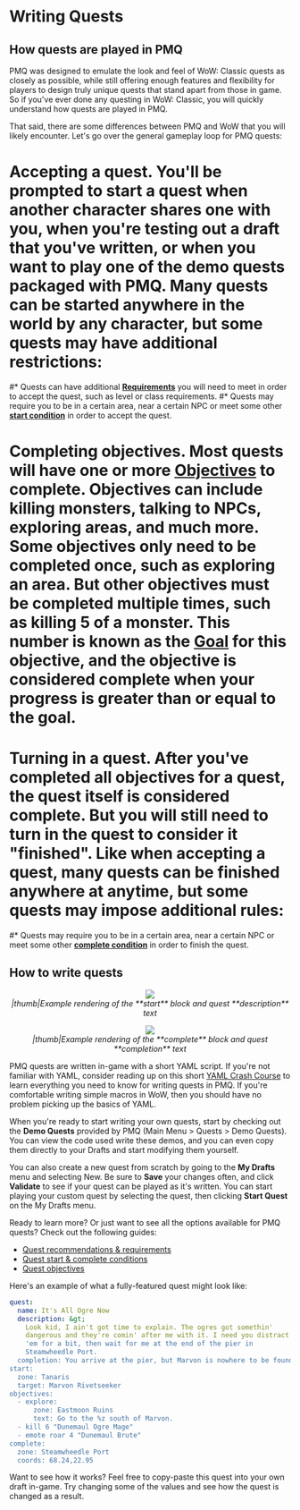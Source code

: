 # Writing Quests

## How quests are played in PMQ

PMQ was designed to emulate the look and feel of WoW: Classic quests as closely as possible, while still offering enough features and flexibility for players to design truly unique quests that stand apart from those in game. So if you've ever done any questing in WoW: Classic, you will quickly understand how quests are played in PMQ.

That said, there are some differences between PMQ and WoW that you will likely encounter. Let's go over the general gameplay loop for PMQ quests:

# **Accepting a quest.** You'll be prompted to start a quest when another character shares one with you, when you're testing out a draft that you've written, or when you want to play one of the demo quests packaged with PMQ. Many quests can be started anywhere in the world by any character, but some quests may have additional restrictions:
#* Quests can have additional **[Requirements](../requirements.md)** you will need to meet in order to accept the quest, such as level or class requirements.
#* Quests may require you to be in a certain area, near a certain NPC or meet some other **[start condition](../start-complete.md)** in order to accept the quest.
# **Completing objectives.** Most quests will have one or more **[Objectives](../objectives.md)** to complete. Objectives can include killing monsters, talking to NPCs, exploring areas, and much more. Some objectives only need to be completed once, such as exploring an area. But other objectives must be completed multiple times, such as killing 5 of a monster. This number is known as the **[Goal](../parameters/goal.md)** for this objective, and the objective is considered complete when your **progress** is greater than or equal to the goal.
# **Turning in a quest.** After you've completed all objectives for a quest, the quest itself is considered complete. But you will still need to turn in the quest to consider it "finished". Like when accepting a quest, many quests can be finished anywhere at anytime, but some quests may impose additional rules:
#* Quests may require you to be in a certain area, near a certain NPC or meet some other **[complete condition](../start-complete.md)** in order to finish the quest.

## How to write quests

<p align="center">
  <a href="../img/ogre1.png"><img src="../img/ogre1.png"/></a><br/>
  <i>|thumb|Example rendering of the **start** block and quest **description** text</i>
</p>
<p align="center">
  <a href="../img/ogre2.png"><img src="../img/ogre2.png"/></a><br/>
  <i>|thumb|Example rendering of the **complete** block and quest **completion** text</i>
</p>

PMQ quests are written in-game with a short YAML script. If you're not familiar with YAML, consider reading up on this short [YAML Crash Course](../guides/yaml-crash-course.md) to learn everything you need to know for writing quests in PMQ. If you're comfortable writing simple macros in WoW, then you should have no problem picking up the basics of YAML.

When you're ready to start writing your own quests, start by checking out the **Demo Quests** provided by PMQ (Main Menu &gt; Quests &gt; Demo Quests). You can view the code used write these demos, and you can even copy them directly to your Drafts and start modifying them yourself.

You can also create a new quest from scratch by going to the **My Drafts** menu and selecting New. Be sure to **Save** your changes often, and click **Validate** to see if your quest can be played as it's written. You can start playing your custom quest by selecting the quest, then clicking **Start Quest** on the My Drafts menu.

Ready to learn more? Or just want to see all the options available for PMQ quests? Check out the following guides:

* [Quest recommendations & requirements](../requirements.md)
* [Quest start & complete conditions](../start-complete.md)
* [Quest objectives](../objectives.md)

Here's an example of what a fully-featured quest might look like:

```yaml
quest:
  name: It's All Ogre Now
  description: &gt;
    Look kid, I ain't got time to explain. The ogres got somethin'
    dangerous and they're comin' after me with it. I need you distract
    'em for a bit, then wait for me at the end of the pier in
    Steamwheedle Port.
  completion: You arrive at the pier, but Marvon is nowhere to be found.
start:
  zone: Tanaris
  target: Marvon Rivetseeker
objectives:
  - explore:
      zone: Eastmoon Ruins
      text: Go to the %z south of Marvon.
  - kill 6 "Dunemaul Ogre Mage"
  - emote roar 4 "Dunemaul Brute"
complete:
  zone: Steamwheedle Port
  coords: 68.24,22.95
```

Want to see how it works? Feel free to copy-paste this quest into your own draft in-game. Try changing some of the values and see how the quest is changed as a result.</text>
